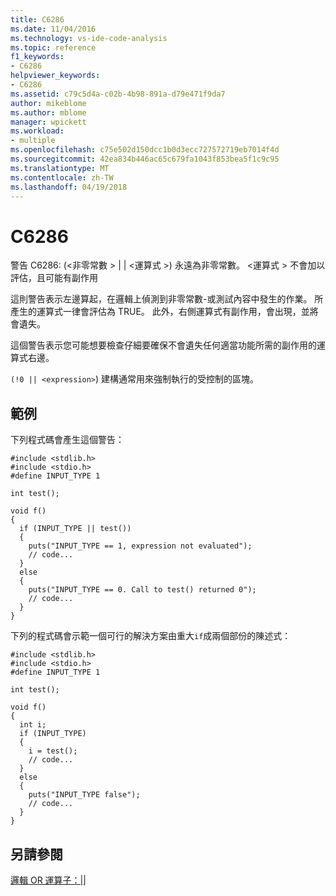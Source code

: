 ```yaml
---
title: C6286
ms.date: 11/04/2016
ms.technology: vs-ide-code-analysis
ms.topic: reference
f1_keywords:
- C6286
helpviewer_keywords:
- C6286
ms.assetid: c79c5d4a-c02b-4b98-891a-d79e471f9da7
author: mikeblome
ms.author: mblome
manager: wpickett
ms.workload:
- multiple
ms.openlocfilehash: c75e502d150dcc1b0d3ecc727572719eb7014f4d
ms.sourcegitcommit: 42ea834b446ac65c679fa1043f853bea5f1c9c95
ms.translationtype: MT
ms.contentlocale: zh-TW
ms.lasthandoff: 04/19/2018
---
```

# <a name="c6286"></a>C6286
警告 C6286: (\<非零常數 > &#124; &#124; \<運算式 >) 永遠為非零常數。 \<運算式 > 不會加以評估，且可能有副作用

 這則警告表示左邊算起，在邏輯上偵測到非零常數-或測試內容中發生的作業。 所產生的運算式一律會評估為 TRUE。 此外，右側運算式有副作用，會出現，並將會遺失。

 這個警告表示您可能想要檢查仔細要確保不會遺失任何適當功能所需的副作用的運算式右邊。

 `(!0 || <expression>`) 建構通常用來強制執行的受控制的區塊。

## <a name="example"></a>範例
 下列程式碼會產生這個警告：

```
#include <stdlib.h>
#include <stdio.h>
#define INPUT_TYPE 1

int test();

void f()
{
  if (INPUT_TYPE || test())
  {
    puts("INPUT_TYPE == 1, expression not evaluated");
    // code...
  }
  else
  {
    puts("INPUT_TYPE == 0. Call to test() returned 0");
    // code...
  }
}
```

 下列的程式碼會示範一個可行的解決方案由重大`if`成兩個部份的陳述式：

```
#include <stdlib.h>
#include <stdio.h>
#define INPUT_TYPE 1

int test();

void f()
{
  int i;
  if (INPUT_TYPE)
  {
    i = test();
    // code...
  }
  else
  {
    puts("INPUT_TYPE false");
    // code...
  }
}
```

## <a name="see-also"></a>另請參閱
 [邏輯 OR 運算子：&#124;&#124;](/cpp/cpp/logical-or-operator-pipe-pipe)